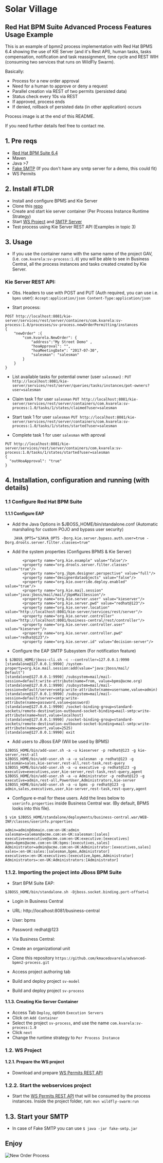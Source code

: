 # Solar Village 
## Red Hat BPM Suite Advanced Process Features Usage Example

This is an example of bpmn2 process implementation with Red Hat BPMS 6.4 showing the use of KIE Server (and it's Rest API), human tasks, tasks compensation, notification and task reassignment, time cycle and REST WIH (consuming two services that runs on WildFly Swarm). 

Basically: 

* Process for a new order approval
* Need for a human to approve or deny a request
* Parallel creation via REST of two permits (persisted data)
* Status check every 10s via REST 
* If approved, process ends
* If denied, rollback of persisted data (in other application) occurs 

Process image is at the end of this README.

If you need further details feel free to contact me.

## 1. Pre reqs
 * [Red Hat BPM Suite 6.4 ](https://access.redhat.com/jbossnetwork/restricted/softwareDetail.html?softwareId=48471&product=bpm.suite&version=&downloadType=distributions)
 * Maven
 * Java >7
 * [Fake SMTP](https://github.com/kmacedovarela/advanced-bpmn2-process/blob/master/extra/fake-smtp.jar) (If you don't have any smtp server for a demo, this could fit)
 * WS Permits 

## 2. Install #TLDR 
* Install and configure BPMS and Kie Server
* Clone this [repo](https://github.com/kmacedovarela/advanced-bpmn2-process.git)
* Create and start kie server container (Per Process Instance Runtime Strategy)
* Start [WS Project](https://github.com/kmacedovarela/ws-permits) and [SMTP Server](https://github.com/kmacedovarela/advanced-bpmn2-process/blob/master/extra/fake-smtp.jar)
* Test process using Kie Server REST API (Examples in topic 3)

## 3. Usage
* If you use the container name with the same name of the project GAV, (i.e. `com.kvarela:sv-process:1.0`) you will be able to see in Business Central, all the process instances and tasks created created by Kie Server.  

### Kie Server REST API:
 *  Obs. Headers to use with POST and PUT (Auth required, you can use i.e. `bpms` user): 
`Accept:application/json
Content-Type:application/json`

* Start process:

```
POST http://localhost:8081/kie-server/services/rest/server/containers/com.kvarela:sv-process:1.0/processes/sv-process.newOrderPermitting/instances 
{
	"newOrder" :{
		"com.kvarela.NewOrder": { 
			"address":"My Street Demo" ,
			"hoaApproval": "",
			"hoaMeetingDate": "2017-07-30",
			"salesman": "salesman"
		} 
	}
}
```

* List available tasks for potential owner (user `salesman`) :
`PUT http://localhost:8081/kie-server/services/rest/server/queries/tasks/instances/pot-owners?user=salesman`

* Claim task 1 for user `salesman`
`PUT http://localhost:8081/kie-server/services/rest/server/containers/com.kvarela:sv-process:1.0/tasks/1/states/claimed?user=salesman`

* Start task 1 for user `salesman`
`PUT http://localhost:8081/kie-server/services/rest/server/containers/com.kvarela:sv-process:1.0/tasks/1/states/started?user=salesman`

* Complete task 1 for user `salesman` with aproval

```
PUT http://localhost:8081/kie-server/services/rest/server/containers/com.kvarela:sv-process:1.0/tasks/1/states/started?user=salesman
{
  "outHoaApproval": "true"
}
```

## 4. Installation, configuration and running (with details)

### 1.1 Configure Red Hat BPM Suite

#### 1.1.1 Configure EAP 

* Add the Java Options in $JBOSS_HOME/bin/standalone.conf (Automatic marshaling for custom POJO and bypass user security)

```
	JAVA_OPTS="$JAVA_OPTS -Dorg.kie.server.bypass.auth.user=true -Dorg.drools.server.filter.classes=true"
```

* Add the system properties (Configures BPMS & Kie Server) 

```     <property name="org.kie.server.repo" value="${jboss.server.data.dir}"/>
        <property name="org.kie.example" value="false"/>        
        <property name="org.drools.server.filter.classes" value="true"/>
        <property name="org.jbpm.designer.perspective" value="full"/>
        <property name="designerdataobjects" value="false"/>
        <property name="org.kie.override.deploy.enabled" value="true"/>
        <property name="org.kie.mail.session" value="java:jboss/mail/mail/jbpmMailSession"/>
        <property name="org.kie.server.user" value="kieserver"/>
        <property name="org.kie.server.pwd" value="redhat@123"/>
        <property name="org.kie.server.location" value="http://localhost:8081/kie-server/services/rest/server"/>
        <property name="org.kie.server.controller" value="http://localhost:8081/business-central/rest/controller"/>
        <property name="org.kie.server.controller.user" value="kieserver"/>
        <property name="org.kie.server.controller.pwd" value="redhat@123"/>
        <property name="org.kie.server.id" value="decision-server"/>
```
        
        
* Configure the EAP SMTP Subsystem (For notification feature)

```
$ $JBOSS_HOME/jboss-cli.sh -c --controller=127.0.0.1:9990
[standalone@127.0.0.1:9990] /system-property=org.kie.mail.session:add(value="java:jboss/mail/
Default")
[standalone@127.0.0.1:9990] /subsystem=mail/mail-session=default:write-attribute(name=from, value=bpms@acme.org)
[standalone@127.0.0.1:9990] /subsystem=mail/mail-session=default/server=smtp:write-attribute(name=username,value=admin)
[standalone@127.0.0.1:9990] /subsystem=mail/mail-session=default/server=smtp:write-attribute(name=password,value=password)
[standalone@127.0.0.1:9990] /socket-binding-group=standard-sockets/remote-destination-outbound-socket-binding=mail-smtp:write-attribute(name=host,value=localhost)
[standalone@127.0.0.1:9990] /socket-binding-group=standard-sockets/remote-destination-outbound-socket-binding=mail-smtp:write-attribute(name=port,value=2525)
[standalone@127.0.0.1:9990] exit
```

*  Add users to JBoss EAP (Will be used by BPMS)

```
$JBOSS_HOME/bin/add-user.sh -a -u kieserver -p redhat@123 -g kie-server,rest-all
$JBOSS_HOME/bin/add-user.sh -a -u salesman -p redhat@123 -g salesman=sales,kie-server,rest-all,rest-task,rest-query
$JBOSS_HOME/bin/add-user.sh -a -u executive -p redhat@123 -g executive=executives,user,kie-server,rest-task,rest-query,agent
$JBOSS_HOME/bin/add-user.sh -a -u Administrator -p redhat@123 -g executive=admin,rest-all,PowerUser,Administrators,kie-server
$JBOSS_HOME/bin/add-user.sh -a -u bpms -p redhat@123 -g admin,sales,executives,user,kie-server,rest-task,rest-query,agent

```

* Configure e-mail for these users. Add the lines below to `userinfo.properties` inside Business Central war. (By default, BPMS looks into this file).

```
$ vim $JBOSS_HOME/standalone/deployments/business-central.war/WEB-INF/classes/userinfo.properties

admin=admin@domain.com:en-UK:admin
salesman=saleman@acme.com:en-UK:salesman:[sales]
executive=executive@acme.com:en-UK:executive:[executives]
bpms=bpms@acme.com:en-UK:bpms:[executives,sales]
Administrator=admin@acme.com:en-UK:Administrator:[executives,sales]
sales=:en-UK:sales:[salesman,bpms,Administrator]
executives=:en-UK:executives:[executive,bpms,Administrator]
Administrators=:en-UK:Administrators:[Administrator]
```

### 1.1.2. Importing the project into JBoss BPM Suite

* Start BPM Suite EAP:

`$JBOSS_HOME/bin/standalone.sh -Djboss.socket.binding.port-offset=1`

* Login in Business Central 
 *  URL: http://localhost:8081/business-central 
 *  User:  bpms
 *  Password: redhat@123

* Via Business Central: 
 * Create an organizational unit
 * Clone this repository `https://github.com/kmacedovarela/advanced-bpmn2-process.git`
 * Access project authoring tab
 * Build and deploy project `sv-model`
 * Build and deploy project `sv-process`

#### 1.1.3. Creating Kie Server Container
* Access Tab `Deploy`, option `Execution Servers`
* Click on `Add Container`
* Select the project `sv-process`, and use the name `com.kvarela:sv-process:1.0`
* Click `next`
* Change the runtime strategy to `Per Process Instance`


### 1.2. WS Project

#### 1.2.1. Prepare the WS project

* Download and prepare [WS Permits REST API](https://github.com/kmacedovarela/ws-permits/) 

### 1.2.2. Start the webservices project

* Start the [WS Permits REST API](https://github.com/kmacedovarela/ws-permits/) that will be consumed by the process instances. Inside the project folder, run:
`mvn wildfly-swarm:run`

## 1.3. Start your SMTP

* In case of Fake SMTP you can use `$ java -jar fake-smtp.jar`

## Enjoy
![New Order Process](https://user-images.githubusercontent.com/253186/28388344-cf645884-6ca8-11e7-9935-e86a55d0dcc2.png)
